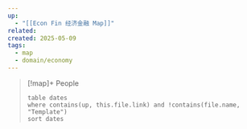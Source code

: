 ```yaml
---
up:
  - "[[Econ Fin 经济金融 Map]]"
related: 
created: 2025-05-09
tags:
  - map
  - domain/economy
---
```

> [!map]+ People
> ```dataview
> table dates
> where contains(up, this.file.link) and !contains(file.name, "Template")
> sort dates
> ```

